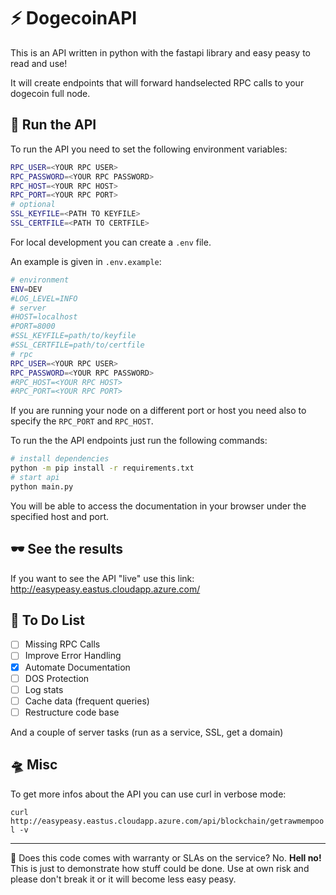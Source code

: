 # ⚡️ DogecoinAPI

This is an API written in python with the fastapi library and easy peasy to read and use!

It will create endpoints that will forward handselected RPC calls to your dogecoin full node.

## 👟 Run the API

To run the API you need to set the following environment variables:

```sh
RPC_USER=<YOUR RPC USER>
RPC_PASSWORD=<YOUR RPC PASSWORD>
RPC_HOST=<YOUR RPC HOST>
RPC_PORT=<YOUR RPC PORT>
# optional
SSL_KEYFILE=<PATH TO KEYFILE>
SSL_CERTFILE=<PATH TO CERTFILE>
```

For local development you can create a `.env` file.

An example is given in `.env.example`:

```sh
# environment
ENV=DEV
#LOG_LEVEL=INFO
# server
#HOST=localhost
#PORT=8000
#SSL_KEYFILE=path/to/keyfile
#SSL_CERTFILE=path/to/certfile
# rpc
RPC_USER=<YOUR RPC USER>
RPC_PASSWORD=<YOUR RPC PASSWORD>
#RPC_HOST=<YOUR RPC HOST>
#RPC_PORT=<YOUR RPC PORT>
```

If you are running your node on a different port or host you need also to specify the `RPC_PORT` and `RPC_HOST`.

To run the the API endpoints just run the following commands:

```sh
# install dependencies
python -m pip install -r requirements.txt
# start api
python main.py
```

You will be able to access the documentation in your browser under the specified host and port.

## 🕶 See the results

If you want to see the API "live" use this link: <http://easypeasy.eastus.cloudapp.azure.com/>

## 📃 To Do List

- [ ] Missing RPC Calls
- [ ] Improve Error Handling
- [X] Automate Documentation
- [ ] DOS Protection
- [ ] Log stats
- [ ] Cache data (frequent queries)
- [ ] Restructure code base

And a couple of server tasks (run as a service, SSL, get a domain)

## 🛸 Misc

To get more infos about the API you can use curl in verbose mode:

`curl http://easypeasy.eastus.cloudapp.azure.com/api/blockchain/getrawmempool -v`

---

🤡 Does this code comes with warranty or SLAs on the service? No. __Hell no!__ This is just to demonstrate how stuff could be done. Use at own risk and please don't break it or it will become less easy peasy.
